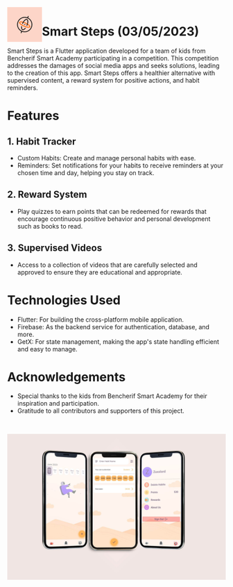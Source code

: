  

  <img align="left" width="80" height="80" src="https://github.com/ZuxxLo/Smart-Steps/blob/main/smartstepsicon.png" alt="Smart Steps Logo">

# Smart Steps (03/05/2023) 
 
Smart Steps is a Flutter application developed for a team of kids from Bencherif Smart Academy participating in a competition. This competition addresses the damages of social media apps and seeks solutions, leading to the creation of this app. Smart Steps offers a healthier alternative with supervised content, a reward system for positive actions, and habit reminders.

# Features
## 1. Habit Tracker
- Custom Habits: Create and manage personal habits with ease.
- Reminders: Set notifications for your habits to receive reminders at your chosen time and day, helping you stay on track.
## 2. Reward System
- Play quizzes to earn points that can be redeemed for rewards that encourage continuous positive behavior and personal development such as books to read.
## 3. Supervised Videos
- Access to a collection of videos that are carefully selected and approved to ensure they are educational and appropriate.

# Technologies Used
- Flutter: For building the cross-platform mobile application.
- Firebase: As the backend service for authentication, database, and more.
- GetX: For state management, making the app's state handling efficient and easy to manage.

# Acknowledgements
- Special thanks to the kids from Bencherif Smart Academy for their inspiration and participation.
- Gratitude to all contributors and supporters of this project.

 &nbsp;

![alt text](https://github.com/ZuxxLo/Smart-Steps/blob/main/smartsteps.jpg?raw=true)
